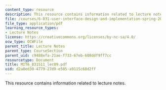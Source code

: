 ```yaml
---
content_type: resource
description: This resource contains information related to lecture notes.
file: /courses/6-831-user-interface-design-and-implementation-spring-2011/d2a0ed39477927d9e585a9115c68d2ff_MIT6_831S11_lec09.pdf
file_type: application/pdf
learning_resource_types:
- Lecture Notes
license: https://creativecommons.org/licenses/by-nc-sa/4.0/
ocw_type: OCWFile
parent_title: Lecture Notes
parent_type: CourseSection
parent_uid: c9488efa-21ae-f733-67eb-608ddf9ff7cc
resourcetype: Document
title: MIT6_831S11_lec09.pdf
uid: d2a0ed39-4779-27d9-e585-a9115c68d2ff
---
```

This resource contains information related to lecture notes.